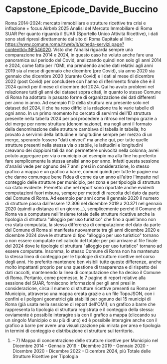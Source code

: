 # Capstone_Epicode_Davide_Buccino
Roma 2014-2024: mercato immobiliare e strutture ricettive tra crisi e inflazione + focus Airbnb 2025
Analisi del Mercato Immobiliare di Roma
SUAR
Per quanto riguarda il SUAR (Sportello Unico Attività Ricettive), i dati sono stati ripresi direttamente dal sito di Roma Capitale al link: https://www.comune.roma.it/web/it/scheda-servizi.page?contentId=INF546020. Visto che l'analisi riguarda sempre una comparazione tra 2014 e 2024, in questo caso ho voluto anche fare una panoramica sul periodo del Covid, analizzando quindi non solo gli anni 2014 e 2024, come fatto per l'OMI, ma prendendo anche dati relativi agli anni 2019 sia al mese di gennaio che dicembre (pre Covid), sia anno 2020 sia gennaio che dicembre 2020 (durante Covid) e i dati al mese di dicembre 2022 (post Covid) per concludere con l'anno di riferimento finale che è il 2024 quindi per il mese di dicembre del 2024. Qui ho avuto problemi nel relazionare tutti gli anni dei dataset sopra citati, in quanto lo stesso Comune di Roma ha adottato in passato forme di organizzazione dei dati differenti per anno in anno. Ad esempio l'ID della struttura era presente solo nel dataset del 2024, il che ha reso difficile la relazione tra le varie tabelle di ogni anno. In un primo momento ho cercato di servirmi dell'ID struttura presente nella tabella 2024 per poi procedere a ritroso nel tempo grazie a dei merge per nome struttura (denominazione), ma negli anni il formato della denominazione delle strutture cambiava di tabella in tabella; ho provato a servirmi della latitudine e longitudine sempre per mezzo di un merge, sperando fossero "dati univoci" ma anche qui, per tutte quelle strutture presenti nella stessa via o stabile, le latitudini e longitudini creavano dei doppioni tali da non permettere univocità nella colonna; avrei potuto aggregare per via o municipio ad esempio ma alla fine ho preferito fare semplicemente la stessa analisi anno per anno. Infatti questa sessione d'analisi vede per ognuno dei 7 anni presi in considerazione, lo stesso grafico a mappa e un grafico a barre, comuni quindi per tutte le pagine ma che danno comunque bene l'idea di come da un anno all'altro l'impatto nel conteggio delle strutture per municipio, per zona e per tipologia di struttura sia stato evidente. Premetto che nel report sono riportate anche evidenti computazioni fuori misura, sempre per metodi di raccolta del dato da parte del Comune di Roma. Ad esempio per anni come il gennaio 2020 il numero di strutture passa dall'essere 12.306 nel dicembre 2019 a 20.371 nel gennaio 2020 (quindi a distanza di un giorno...), semplicemente perché il Comune di Roma va a computare nell'insieme totale delle strutture ricettive anche la tipologia di struttura "alloggio per uso turistico" che fino a quell'anno non era stata computata, la stessa differenza di computazione del dato da parte del Comune di Roma si manifesta nuovamente tra gli anni dicembre 2020 e dicembre 2024 dove le strutture di tipo "alloggio per uso turistico" tornano a non essere computate nel calcolo del totale: per poi arrivare al file finale del 2024 dove le tipologie di struttura "alloggio per uso turistico" tornano ad essere computate. Insomma, lo stesso Comune di Roma non ha mantenuto la stessa linea di conteggio per le tipologie di strutture ricettive nel corso degli anni. Ho preferito mantenere ben visibili tutte queste differenze, anche molto impattanti proprio per una questione di trasparenza e di rispetto dei dati raccolti, mantenendo la linea di computazione che ha deciso il Comune di Roma.
Pertanto, come premesso, le 7 pagine di report relative alla sessione del SUAR, forniscono informazioni per gli anni presi in considerazione, circa il numero di strutture ricettive presenti su Roma per Municipio, attraverso una mappa creata grazie a un file TopoJSON, con i confini e i poligoni geometrici già stabiliti per ognuno dei 15 municipi di Roma (già usata nella sessione di report dell'OMI); un grafico a barre che rappresenta la tipologia di struttura registrata e il conteggio della stessa: ovviamente è possibile interagire sia con il grafico a mappa (cliccando su un singolo Municipio o su più di uno) ed è possibile interagire anche con il grafico a barre per avere una visualizzazione più mirata per area e tipologia in termini di conteggio e distribuzione di strutture sul territorio.
1)	– 7) Mappa di concentrazione delle strutture ricettive per Municipio nel Dicembre 2014 - Gennaio 2019 - Dicembre 2019 - Gennaio 2020 - Dicembre 2020 - Dicembre 2022 - Dicembre 2024, più Totale delle Strutture Ricettive per Tipologia
